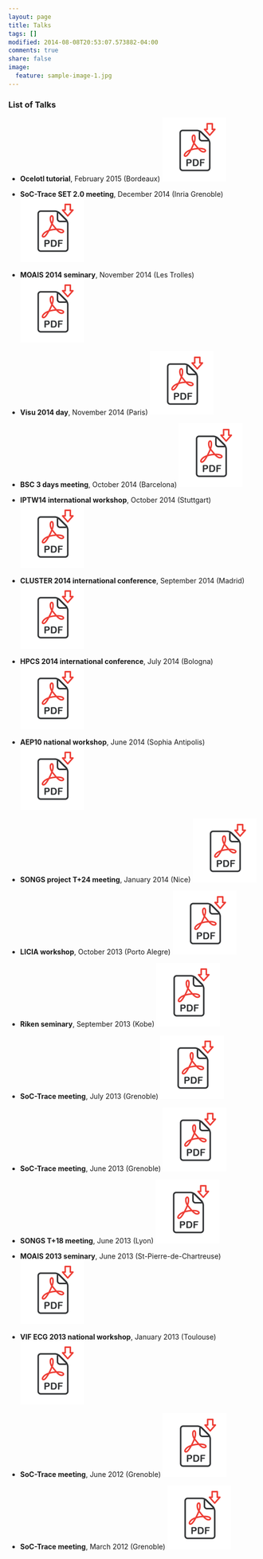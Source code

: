 ```yaml
---
layout: page
title: Talks
tags: []
modified: 2014-08-08T20:53:07.573882-04:00
comments: true
share: false
image:
  feature: sample-image-1.jpg
---
```


### List of Talks

- **Ocelotl tutorial**, February 2015 (Bordeaux) [![PDF](/images/pdf.png)](/site/talks/pdf/2015_02_bordeaux_otl_tutorial.pdf)

- **SoC-Trace SET 2.0 meeting**, December 2014 (Inria Grenoble) [![PDF](/images/pdf.png)](/site/talks/pdf/2014_12_grenoble_soctrace.pdf)

- **MOAIS 2014 seminary**, November 2014 (Les Trolles) [![PDF](/images/pdf.png)](/site/talks/pdf/2014_11_trolles_moais.pdf)

- **Visu 2014 day**, November 2014 (Paris) [![PDF](/images/pdf.png)](/site/talks/pdf/2014_11_paris_visu2014.pdf)

- **BSC 3 days meeting**, October 2014 (Barcelona) [![PDF](/images/pdf.png)](/site/talks/pdf/2014_10_stuttgart_iptw14.pdf)

- **IPTW14 international workshop**, October 2014 (Stuttgart) [![PDF](/images/pdf.png)](/site/talks/pdf/2014_10_barcelona_bsc.pdf)

- **CLUSTER 2014 international conference**, September 2014 (Madrid) [![PDF](/images/pdf.png)](/site/talks/pdf/2014_09_madrid_cluster2014.pdf)

- **HPCS 2014 international conference**, July 2014 (Bologna) [![PDF](/images/pdf.png)](/site/talks/pdf/2014_07_bologna_hpcs2014.pdf)

- **AEP10 national workshop**, June 2014 (Sophia Antipolis) [![PDF](/images/pdf.png)](/site/talks/pdf/2014_06_sophia_antipolis_aep10.pdf)

- **SONGS project T+24 meeting**, January 2014 (Nice) [![PDF](/images/pdf.png)](/site/talks/pdf/2014_01_nice_songs.pdf)

- **LICIA workshop**, October 2013 (Porto Alegre) [![PDF](/images/pdf.png)](/site/talks/pdf/2013_10_poa_licia.pdf)

- **Riken seminary**, September 2013 (Kobe) [![PDF](/images/pdf.png)](/site/talks/pdf/2013_09_kobe_riken.pdf)

- **SoC-Trace meeting**, July 2013 (Grenoble) [![PDF](/images/pdf.png)](/site/talks/pdf/2013_07_grenoble_soctrace.pdf)

- **SoC-Trace meeting**, June 2013 (Grenoble) [![PDF](/images/pdf.png)](/site/talks/pdf/2013_06_stpierre_moais.pdf)

- **SONGS T+18 meeting**, June 2013 (Lyon) [![PDF](/images/pdf.png)](/site/talks/pdf/2013_06_lyon_songs.pdf)

- **MOAIS 2013 seminary**, June 2013 (St-Pierre-de-Chartreuse) [![PDF](/images/pdf.png)](/site/talks/pdf/2013_06_grenoble_soctrace.pdf)

- **VIF ECG 2013 national workshop**, January 2013 (Toulouse) [![PDF](/images/pdf.png)](/site/talks/pdf/2013_01_toulouse_vif.pdf)

- **SoC-Trace meeting**, June 2012 (Grenoble) [![PDF](/images/pdf.png)](/site/talks/pdf/2012_06_grenoble_soctrace.pdf)

- **SoC-Trace meeting**, March 2012 (Grenoble) [![PDF](/images/pdf.png)](/site/talks/pdf/2012_03_grenoble_soctrace.pdf)











